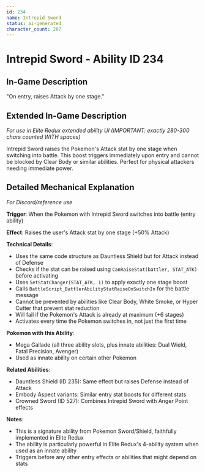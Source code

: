```yaml
---
id: 234
name: Intrepid Sword
status: ai-generated
character_count: 287
---
```


# Intrepid Sword - Ability ID 234

## In-Game Description
"On entry, raises Attack by one stage."

## Extended In-Game Description
*For use in Elite Redux extended ability UI (IMPORTANT: exactly 280-300 chars counted WITH spaces)*

Intrepid Sword raises the Pokemon's Attack stat by one stage when switching into battle. This boost triggers immediately upon entry and cannot be blocked by Clear Body or similar abilities. Perfect for physical attackers needing immediate power.

## Detailed Mechanical Explanation
*For Discord/reference use*

**Trigger**: When the Pokemon with Intrepid Sword switches into battle (entry ability)

**Effect**: Raises the user's Attack stat by one stage (+50% Attack)

**Technical Details**:
- Uses the same code structure as Dauntless Shield but for Attack instead of Defense
- Checks if the stat can be raised using `CanRaiseStat(battler, STAT_ATK)` before activating
- Uses `SetStatChanger(STAT_ATK, 1)` to apply exactly one stage boost
- Calls `BattleScript_BattlerAbilityStatRaiseOnSwitchIn` for the battle message
- Cannot be prevented by abilities like Clear Body, White Smoke, or Hyper Cutter that prevent stat reduction
- Will fail if the Pokemon's Attack is already at maximum (+6 stages)
- Activates every time the Pokemon switches in, not just the first time

**Pokemon with this Ability**:
- Mega Gallade (all three ability slots, plus innate abilities: Dual Wield, Fatal Precision, Avenger)
- Used as innate ability on certain other Pokemon

**Related Abilities**:
- Dauntless Shield (ID 235): Same effect but raises Defense instead of Attack
- Embody Aspect variants: Similar entry stat boosts for different stats
- Crowned Sword (ID 527): Combines Intrepid Sword with Anger Point effects

**Notes**:
- This is a signature ability from Pokemon Sword/Shield, faithfully implemented in Elite Redux
- The ability is particularly powerful in Elite Redux's 4-ability system when used as an innate ability
- Triggers before any other entry effects or abilities that might depend on stats